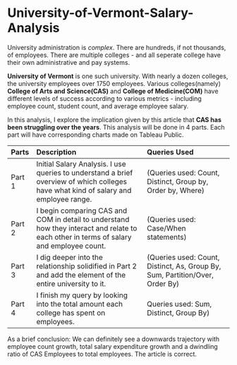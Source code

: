 # University-of-Vermont-Salary-Analysis

University administration is _complex_. There are hundreds, if not thousands, of employees. There are multiple colleges - and all seperate college
have their own administrative and pay systems.

**University of Vermont** is one such university. With nearly a dozen colleges, the university employees over 1750 employees. Various colleges(namely)
**College of Arts and Science(CAS)** and **College of Medicine(COM)** have different levels of success according to various metrics - including employee count, student count, and average employee salary.

In this analysis, I explore the implication given by this article that **CAS has been struggling over the years**. This analysis will be done in 4 parts.
Each part will have corresponding charts made on Tableau Public.



|**Parts**|**Description**|**Queries Used**|
| :------------- |:-------------| :-----|
| Part 1      |Initial Salary Analysis. I use queries to understand a brief overview of which colleges have what kind of salary and employee range. |(Queries used: Count, Distinct, Group by, Order by, Where)|
| Part 2     |   I begin comparing CAS and COM in detail to understand how they interact and relate to each other in terms of salary and employee count.   | (Queries used: Case/When statements) |
| Part 3 |    I dig deeper into the relationship solidified in Part 2 and add the element of the entire university to it. | (Queries used: Count, Distinct, As, Group By, Sum, Partition/Over, Order By)  |
| Part 4 |    I finish my query by looking into the total amount each college has spent on employees.     |Queries used: Sum, Distinct, Group By)  |

As a brief conclusion: We can definitely see a downwards trajectory with employee count growth, total salary expenditure growth and a dwindling ratio
of CAS Employees to total employees. The article is correct.
